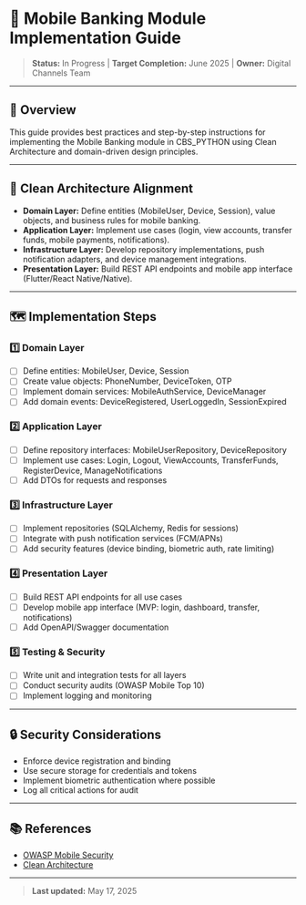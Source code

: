 # 📱 Mobile Banking Module Implementation Guide

> **Status:** In Progress | **Target Completion:** June 2025 | **Owner:** Digital Channels Team

---

## 📖 Overview
This guide provides best practices and step-by-step instructions for implementing the Mobile Banking module in CBS_PYTHON using Clean Architecture and domain-driven design principles.

---

## 🧩 Clean Architecture Alignment
- **Domain Layer:** Define entities (MobileUser, Device, Session), value objects, and business rules for mobile banking.
- **Application Layer:** Implement use cases (login, view accounts, transfer funds, mobile payments, notifications).
- **Infrastructure Layer:** Develop repository implementations, push notification adapters, and device management integrations.
- **Presentation Layer:** Build REST API endpoints and mobile app interface (Flutter/React Native/Native).

---

## 🗺️ Implementation Steps

### 1️⃣ Domain Layer
- [ ] Define entities: MobileUser, Device, Session
- [ ] Create value objects: PhoneNumber, DeviceToken, OTP
- [ ] Implement domain services: MobileAuthService, DeviceManager
- [ ] Add domain events: DeviceRegistered, UserLoggedIn, SessionExpired

### 2️⃣ Application Layer
- [ ] Define repository interfaces: MobileUserRepository, DeviceRepository
- [ ] Implement use cases: Login, Logout, ViewAccounts, TransferFunds, RegisterDevice, ManageNotifications
- [ ] Add DTOs for requests and responses

### 3️⃣ Infrastructure Layer
- [ ] Implement repositories (SQLAlchemy, Redis for sessions)
- [ ] Integrate with push notification services (FCM/APNs)
- [ ] Add security features (device binding, biometric auth, rate limiting)

### 4️⃣ Presentation Layer
- [ ] Build REST API endpoints for all use cases
- [ ] Develop mobile app interface (MVP: login, dashboard, transfer, notifications)
- [ ] Add OpenAPI/Swagger documentation

### 5️⃣ Testing & Security
- [ ] Write unit and integration tests for all layers
- [ ] Conduct security audits (OWASP Mobile Top 10)
- [ ] Implement logging and monitoring

---

## 🔒 Security Considerations
- Enforce device registration and binding
- Use secure storage for credentials and tokens
- Implement biometric authentication where possible
- Log all critical actions for audit

---

## 📚 References
- [OWASP Mobile Security](https://owasp.org/www-project-mobile-security/)
- [Clean Architecture](https://8thlight.com/blog/uncle-bob/2012/08/13/the-clean-architecture.html)

---

> **Last updated:** May 17, 2025
